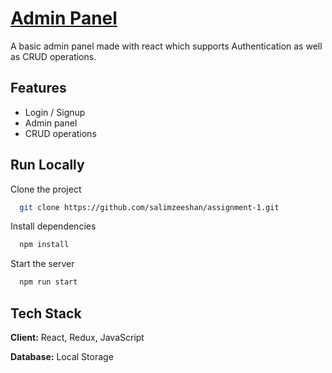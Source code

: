 
# [Admin Panel](https://admin-steel-tau.vercel.app/login)

A basic admin panel made with react which supports Authentication as well as CRUD operations.


## Features

- Login / Signup
- Admin panel
- CRUD operations



## Run Locally

Clone the project

```bash
  git clone https://github.com/salimzeeshan/assignment-1.git
```

Install dependencies

```bash
  npm install
```

Start the server

```bash
  npm run start
```


## Tech Stack

**Client:** React, Redux, JavaScript

**Database:** Local Storage

